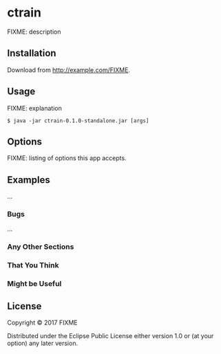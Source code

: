 # ctrain

FIXME: description

## Installation

Download from http://example.com/FIXME.

## Usage

FIXME: explanation

    $ java -jar ctrain-0.1.0-standalone.jar [args]

## Options

FIXME: listing of options this app accepts.

## Examples

...

### Bugs

...

### Any Other Sections
### That You Think
### Might be Useful

## License

Copyright © 2017 FIXME

Distributed under the Eclipse Public License either version 1.0 or (at
your option) any later version.
